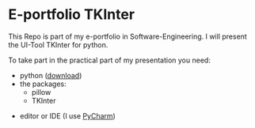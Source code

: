 # E-portfolio TKInter

This Repo is part of my e-portfolio in Software-Engineering. 
I will present the UI-Tool TKInter for python.

To take part in the practical part of my presentation you need:

- python ([download](https://www.python.org/downloads/))
- the packages:
  * pillow
  * TKInter
* editor or IDE (I use [PyCharm](https://www.jetbrains.com/pycharm/download/#section=windows))
